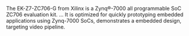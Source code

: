 The EK-Z7-ZC706-G from Xilinx is a Zynq®-7000 all programmable SoC ZC706 evaluation kit. ... It is optimized for quickly prototyping embedded applications using Zynq-7000 SoCs, demonstrates a embedded design, targeting video pipeline.
